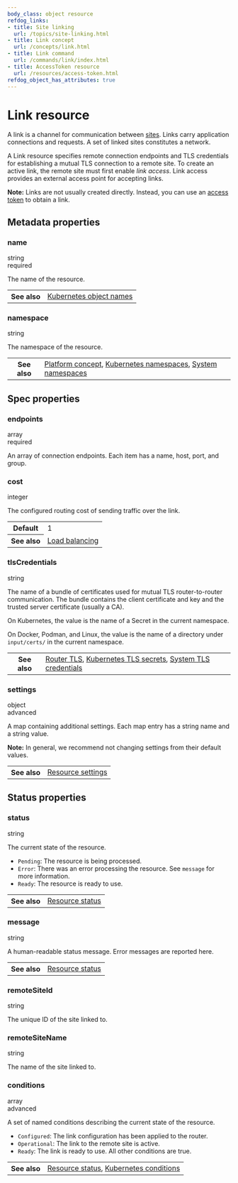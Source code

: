 ```yaml
---
body_class: object resource
refdog_links:
- title: Site linking
  url: /topics/site-linking.html
- title: Link concept
  url: /concepts/link.html
- title: Link command
  url: /commands/link/index.html
- title: AccessToken resource
  url: /resources/access-token.html
refdog_object_has_attributes: true
---
```


# Link resource

A link is a channel for communication between [sites](site.html).
Links carry application connections and requests.  A set of linked
sites constitutes a network.

A Link resource specifies remote connection endpoints and TLS
credentials for establishing a mutual TLS connection to a remote
site.  To create an active link, the remote site must first enable
_link access_.  Link access provides an external access point for
accepting links.

**Note:** Links are not usually created directly.  Instead, you can
use an [access token][token] to obtain a link.

[token]: access-token.html

## Metadata properties

<div class="attribute">
<div class="attribute-heading">
<h3 id="metadata-name">name</h3>
<div class="attribute-type-info">string</div>
<div class="attribute-flags">required</div>
</div>
<div class="attribute-body">

The name of the resource.

<table class="fields"><tr><th>See also</th><td><a href="https://kubernetes.io/docs/concepts/overview/working-with-objects/names/">Kubernetes object names</a></td></table>

</div>
</div>

<div class="attribute">
<div class="attribute-heading">
<h3 id="metadata-namespace">namespace</h3>
<div class="attribute-type-info">string</div>
</div>
<div class="attribute-body">

The namespace of the resource.

<table class="fields"><tr><th>See also</th><td><a href="{{site_prefix}}/concepts/platform.html">Platform concept</a>, <a href="https://kubernetes.io/docs/concepts/overview/working-with-objects/namespaces/">Kubernetes namespaces</a>, <a href="{{site_prefix}}/topics/system-namespaces.html">System namespaces</a></td></table>

</div>
</div>

## Spec properties

<div class="attribute">
<div class="attribute-heading">
<h3 id="spec-endpoints">endpoints</h3>
<div class="attribute-type-info">array</div>
<div class="attribute-flags">required</div>
</div>
<div class="attribute-body">

An array of connection endpoints. Each item has a name, host,
port, and group.



</div>
</div>

<div class="attribute">
<div class="attribute-heading">
<h3 id="spec-cost">cost</h3>
<div class="attribute-type-info">integer</div>
</div>
<div class="attribute-body">

The configured routing cost of sending traffic over
the link.

<table class="fields"><tr><th>Default</th><td>1</td><tr><th>See also</th><td><a href="{{site_prefix}}/topics/load-balancing.html">Load balancing</a></td></table>

</div>
</div>

<div class="attribute">
<div class="attribute-heading">
<h3 id="spec-tls-credentials">tlsCredentials</h3>
<div class="attribute-type-info">string</div>
</div>
<div class="attribute-body">

The name of a bundle of certificates used for mutual TLS
router-to-router communication.  The bundle contains the
client certificate and key and the trusted server certificate
(usually a CA).

On Kubernetes, the value is the name of a Secret in the
current namespace.

On Docker, Podman, and Linux, the value is the name of a
directory under `input/certs/` in the current namespace.

<table class="fields"><tr><th>See also</th><td><a href="{{site_prefix}}/topics/router-tls.html">Router TLS</a>, <a href="https://kubernetes.io/docs/concepts/configuration/secret/#tls-secrets">Kubernetes TLS secrets</a>, <a href="{{site_prefix}}/topics/system-tls-credentials.html">System TLS credentials</a></td></table>

</div>
</div>

<div class="attribute collapsed">
<div class="attribute-heading">
<h3 id="spec-settings">settings</h3>
<div class="attribute-type-info">object</div>
<div class="attribute-flags">advanced</div>
</div>
<div class="attribute-body">

A map containing additional settings.  Each map entry has a
string name and a string value.

**Note:** In general, we recommend not changing settings from
their default values.

<table class="fields"><tr><th>See also</th><td><a href="{{site_prefix}}/topics/resource-settings.html">Resource settings</a></td></table>

</div>
</div>

## Status properties

<div class="attribute">
<div class="attribute-heading">
<h3 id="status-status">status</h3>
<div class="attribute-type-info">string</div>
</div>
<div class="attribute-body">

The current state of the resource.

- `Pending`: The resource is being processed.
- `Error`: There was an error processing the resource.  See
  `message` for more information.
- `Ready`: The resource is ready to use.

<table class="fields"><tr><th>See also</th><td><a href="{{site_prefix}}/topics/resource-status.html">Resource status</a></td></table>

</div>
</div>

<div class="attribute">
<div class="attribute-heading">
<h3 id="status-message">message</h3>
<div class="attribute-type-info">string</div>
</div>
<div class="attribute-body">

A human-readable status message.  Error messages are reported
here.

<table class="fields"><tr><th>See also</th><td><a href="{{site_prefix}}/topics/resource-status.html">Resource status</a></td></table>

</div>
</div>

<div class="attribute">
<div class="attribute-heading">
<h3 id="status-remote-site-id">remoteSiteId</h3>
<div class="attribute-type-info">string</div>
</div>
<div class="attribute-body">

The unique ID of the site linked to.



</div>
</div>

<div class="attribute">
<div class="attribute-heading">
<h3 id="status-remote-site-name">remoteSiteName</h3>
<div class="attribute-type-info">string</div>
</div>
<div class="attribute-body">

The name of the site linked to.



</div>
</div>

<div class="attribute collapsed">
<div class="attribute-heading">
<h3 id="status-conditions">conditions</h3>
<div class="attribute-type-info">array</div>
<div class="attribute-flags">advanced</div>
</div>
<div class="attribute-body">

A set of named conditions describing the current state of the
resource.


- `Configured`: The link configuration has been applied to
  the router.
- `Operational`: The link to the remote site is active.
- `Ready`: The link is ready to use.  All other conditions
  are true.

<table class="fields"><tr><th>See also</th><td><a href="{{site_prefix}}/topics/resource-status.html">Resource status</a>, <a href="https://maelvls.dev/kubernetes-conditions/">Kubernetes conditions</a></td></table>

</div>
</div>
